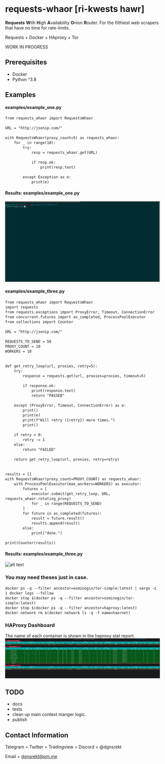 # **requests-whaor** [ri-kwests hawr]

**Requests** **W**ith **H**igh **A**vailability **O**nion **R**outer. For the filthiest web scrapers that have no time for rate-limits.

Requests + Docker + HAproxy + Tor

WORK IN PROGRESS

## Prerequisites
* Docker
* Python ^3.8

## Examples
#### examples/example_one.py

```
from requests_whaor import RequestsWhaor

URL = "http://jsonip.com/"

with RequestsWhaor(proxy_count=5) as requests_whaor:
    for _ in range(10):
        try:
            resp = requests_whaor.get(URL)

            if resp.ok:
                print(resp.text)

        except Exception as e:
            print(e)

```
#### Results: examples/example_one.py
![alt text](docs/img/example_one.gif)

#### examples/example_three.py

```
from requests_whaor import RequestsWhaor
import requests
from requests.exceptions import ProxyError, Timeout, ConnectionError
from concurrent.futures import as_completed, ProcessPoolExecutor
from collections import Counter

URL = "http://jsonip.com/"

REQUESTS_TO_SEND = 50
PROXY_COUNT = 10
WORKERS = 10


def get_retry_loop(url, proxies, retry=5):
    try:
        response = requests.get(url, proxies=proxies, timeout=5)

        if response.ok:
            print(response.text)
            return "PASSED"

    except (ProxyError, Timeout, ConnectionError) as e:
        print()
        print(e)
        print(f"Will retry ({retry}) more times.")
        print()

    if retry > 0:
        retry -= 1
    else:
        return "FAILED"

    return get_retry_loop(url, proxies, retry=retry)


results = []
with RequestsWhaor(proxy_count=PROXY_COUNT) as requests_whaor:
    with ProcessPoolExecutor(max_workers=WORKERS) as executor:
        futures = [
            executor.submit(get_retry_loop, URL, requests_whaor.rotating_proxy)
            for _ in range(REQUESTS_TO_SEND)
        ]
        for future in as_completed(futures):
            result = future.result()
            results.append(result)
        else:
            print("done.")

print(Counter(results))

```
#### Results: examples/example_three.py
![alt text](docs/img/example_three.gif)

### You may need theses just in case.
```
docker ps -q --filter ancestor=osminogin/tor-simple:latest | xargs -L 1 docker logs --follow
docker stop $(docker ps -q --filter ancestor=osminogin/tor-simple:latest)
docker stop $(docker ps -q --filter ancestor=haproxy:latest)
docker network rm $(docker network ls -q -f name=haornet)
```
### HAProxy Dashboard
The name of each container is shown in the haproxy stat report.
![alt text](docs/img/haproxy_ss.png)


## TODO
* docs
* tests
* clean up main context manger logic.
* publish

## Contact Information
Telegram = Twitter = Tradingview = Discord = @dgnsrekt

Email = dgnsrekt@pm.me
